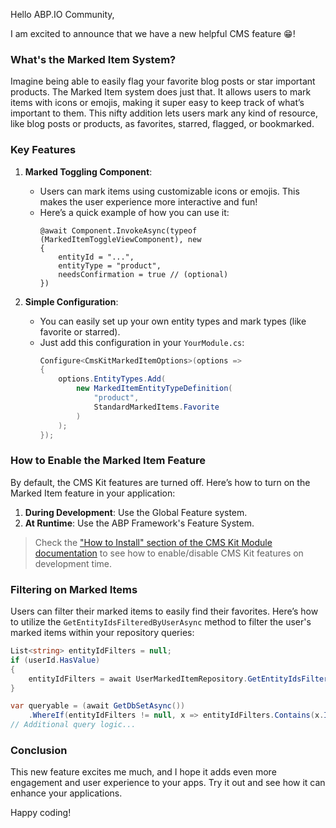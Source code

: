 Hello ABP.IO Community,

I am excited to announce that we have a new helpful CMS feature 😁! 

### What's the Marked Item System?

Imagine being able to easily flag your favorite blog posts or star important products. The Marked Item system does just that. It allows users to mark items with icons or emojis, making it super easy to keep track of what’s important to them. This nifty addition lets users mark any kind of resource, like blog posts or products, as favorites, starred, flagged, or bookmarked.

### Key Features

1. **Marked Toggling Component**:
   - Users can mark items using customizable icons or emojis. This makes the user experience more interactive and fun!
   - Here’s a quick example of how you can use it:
     ```razor
     @await Component.InvokeAsync(typeof (MarkedItemToggleViewComponent), new
     {
         entityId = "...",
         entityType = "product",
         needsConfirmation = true // (optional)
     })
     ```

2. **Simple Configuration**:
   - You can easily set up your own entity types and mark types (like favorite or starred).
   - Just add this configuration in your `YourModule.cs`:
     ```csharp
     Configure<CmsKitMarkedItemOptions>(options =>
     {
         options.EntityTypes.Add(
             new MarkedItemEntityTypeDefinition(
                 "product",
                 StandardMarkedItems.Favorite
             )
         );
     });
     ```

### How to Enable the Marked Item Feature

By default, the CMS Kit features are turned off. Here’s how to turn on the Marked Item feature in your application:

1. **During Development**: Use the Global Feature system.
2. **At Runtime**: Use the ABP Framework's Feature System.

> Check the ["How to Install" section of the CMS Kit Module documentation](Index.md#how-to-install) to see how to enable/disable CMS Kit features on development time.


### Filtering on Marked Items

Users can filter their marked items to easily find their favorites. Here’s how to utilize the `GetEntityIdsFilteredByUserAsync` method to filter the user's marked items within your repository queries:
```csharp
List<string> entityIdFilters = null;
if (userId.HasValue)
{
    entityIdFilters = await UserMarkedItemRepository.GetEntityIdsFilteredByUserAsync(userId.Value, entityType, cancellationToken: cancellationToken);
}

var queryable = (await GetDbSetAsync())
    .WhereIf(entityIdFilters != null, x => entityIdFilters.Contains(x.Id.ToString()));
// Additional query logic...
```

### Conclusion

This new feature excites me much, and I hope it adds even more engagement and user experience to your apps. Try it out and see how it can enhance your applications.

Happy coding!
